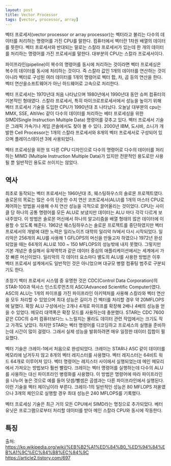 ```yaml
---
layout: post
title: Vector Processor
tags: [vector, processor, array]
---
```


벡터 프로세서(vector processor or array processor)는 벡터라고 불리는 다수의 데이터를 처리하는 명령어를 가진 CPU를 말한다. 컴퓨터에서 벡터란 1차원 배열의 데이터를 뜻한다. 벡터 프로세서와 반대되는 말로는 스칼라 프로세서가 있는데 한 개의 데이터를 처리하는 명령어를 가진 프로세서를 말한다. 대부분의 CPU는 스칼라 프로세서이다.

파이프라인(pipeline)이 복수의 명령어를 동시에 처리하는 것이라면 벡터 프로세싱은 복수의 데이터를 동시에 처리하는 것이다. 즉 스칼라 값인 1개의 데이터를 연산하는 것이 아니라 벡터로 구성된 여러 데이터를 1개의 명령어로 벡터 합, 차, 곱 등의 연산을 한다. 벡터 연산을소프트웨어가 아닌 하드웨어로 고속으로 처리한다.

벡터 프로세서는 1970년대 처음 나타났으며 1980년에서 1990년대 동안 슈퍼 컴퓨터의 기본적인 형태였다. 스칼라 프로세서, 특히 마이크로프로세서에서 성능을 높이기 위해 벡터 프로세서 기술을 도입한 CPU가 1990년대 초 나타났다. 오늘날 대부분의 cpu는 MMX, SSE, AltiVec 같이 다수의 데이터를 처리하는 베터 프로세싱을 위한 SIMD(Single Instruction Multiple Data) 명령어를 갖추고 있다. 벡터 프로세서 기술은 그래픽 가속기나 게임 콘솔에서도 찾아 볼 수 있다. 2000년 IBM, 도시바, 소니가 개발한 Cell Processor는 1개의 스칼라 프로세서와 8개의 벡터 프로세서로 구성되어 있으며 플레이스테이션 3에 사용되었다.

벡터 프로세싱을 위한 또 다른 CPU 디자인으로 다수의 명령어로 다수의 데이터를 처리하는 MIMD (Multiple Instruction Multiple Data)가 있지만 전문적인 용도로만 사용될 뿐 일반적인 용도로 쓰이지는 않았다.

## 역사
최초로 동작되는 벡터 프로세서는 1960년대 초, 웨스팅하우스의 솔로몬 프로젝트였다. 솔로몬의 목료는 많은 수의 단순한 수치 연산 코프로세서(ALU)를 1개의 마스터 CPU로 제어하는 방법을 사용해 수치 연산 성능을 극적으로 끌어올리는 것이었다. CPU는 사이클 당 하나의 공통 명령어를 모든 ALU로 보냈지만 데이터는 ALU 마다 각각 다르게 보내주었다. 이 방법은 솔로몬 머신에서 하나의 알고리즘을 배열 형태의 많은 데이터에 이용할 수 있도록 해준다. 1962년 웨스팅하우스는 솔로몬 프로젝트를 중단하였지만 벡터 프로세서의 개발에 대한 노력은 일리노이즈 대학의 일리악 IV에서 다시 시작되었다. 일리악은 256개의 ALU를 사용해 1 GFLOPS의 머신을 만들고자 하였으나 1972년 완성되었을 때는 64개의 ALU로 100 ~ 150 MFLOPS의 성능밖에 내지 못했다. 그렇지만 기본 개념은 충실해서 유체역학과 같은 데이터 중심의 애플리케이션에서는 세계에서 가장 빠른 머신이었다. 일리악의 각 데이터 요소마다 별도의 ALU를 사용한 방법은 이후 벡터 프로세서 설계에서도 일반적인 것은 아니었으며 대규모 병렬 컴퓨팅 범주로 구분되기도 한다.

초창기 벡터 프로세서 시스템 중 유명한 것은 CDC(Control Data Corporation)의 STAR-100과 텍사스 인스트루먼츠의 ASC(Advanced Scientific Computer)였다. ASC의 ALU는 1개의 파이프를 가진 파이프라인 아키텍처를 사용해 스칼라와 벡터 연산을 모두 처리할 수 있었으며 최대 성능은 길이가 긴 벡터를 처리할 경우 약 20MFLOPS에 달했다. 확장 ALU 구성에서는 2개나 4개로 파이프를 확장해 2배나 4배의 성능을 얻을 수 있었다. 메모리 대역폭은 확장 모드를 사용하는데 충분했다. STAR는 CDC 7600 같은 CDC의 슈퍼 컴퓨터보다느 ㄴ느릴지는 몰라도 데이터 관련 작업에서는 크기도 작고 가격도 낮았다. 하지만 STAR는 벡터 명령어를 디코딩하고 프로세스의 실행을 준비하는데 시간이 많이 걸렸다. 그래서 실제 성능을 발휘하려면 매우 일정한 데이터 집합이 필요했다.

벡터 기술은 크레이-1에서 처음으로 완성되었다. 크레이는 STAR나 ASC 같이 데이터를 메모리에 남겨두지 않고 8개의 벡터 레지스터를 사용했다. 벡터 레지스터는 64비트 워드 64개로 이루어져 있다. 벡터 명령어는 레지스터 사이에서 실행되었는데 메인 메모리에서 가져오는 방법보다 훨씬 빨랐다. 크레이는 벡터 명령어를 실행하는데 다수의 ALU를 사용하는 대신 파이프라인 병령화를 사용했다. 이 방법은 명령어에 따라 파이프라인을 나누어 놓은 것으로 예를 들어 덧셈/뺄셈은 곱셈과는 다른 파이프라인에서 실행된다. 이런 기술을 벡터 체이닝이라 부른다. 크레이-1의 일반적인 성능은 80 MFLOPS 저옫였으나 3개의 체인으로 실행할 경우 최대 성능은 240 MFLOPS를 기록했다.

벡터 프로세싱 기술은 최근 거의 모든 CPU에서 SIMD라는 명칭으로 추가되었다. 베터 유닛은 프로그램으로부터 처리할 데이터를 받아 메인 스칼라 CPU와 동시에 작동한다.

## 특징




출처: https://ko.wikipedia.org/wiki/%EB%B2%A1%ED%84%B0_%ED%94%84%EB%A1%9C%EC%84%B8%EC%84%9C  
https://article2.tistory.com/697
